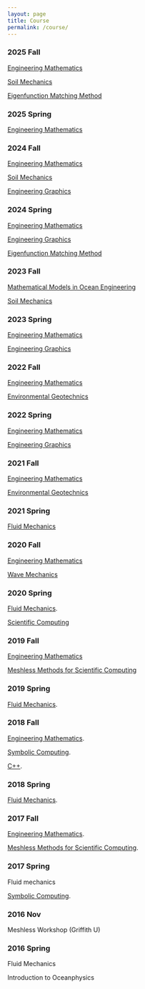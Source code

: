 ```yaml
---
layout: page
title: Course
permalink: /course/
---
```


### 2025 Fall

[Engineering Mathematics](https://www.dropbox.com/sh/74dkkpfoizn8yhm/AACQYLsmeb0HRTYA-eUZvGN4a?dl=0)

[Soil Mechanics](https://www.dropbox.com/sh/ldrod6agp0e135p/AADrvsGaq_NrduabG5PLWJO8a?dl=0)

[Eigenfunction Matching Method](https://www.dropbox.com/sh/mzpnnzz35wf9a3l/AADyglJ9bPUP4EWZ8H9yplRBa?dl=0)

### 2025 Spring

[Engineering Mathematics](https://www.dropbox.com/sh/74dkkpfoizn8yhm/AACQYLsmeb0HRTYA-eUZvGN4a?dl=0)

### 2024 Fall

[Engineering Mathematics](https://www.dropbox.com/sh/74dkkpfoizn8yhm/AACQYLsmeb0HRTYA-eUZvGN4a?dl=0)

[Soil Mechanics](https://www.dropbox.com/sh/ldrod6agp0e135p/AADrvsGaq_NrduabG5PLWJO8a?dl=0)

[Engineering Graphics](https://www.dropbox.com/sh/lofo9277gzs4x2v/AACGYYhnL4NBR2mNedukMY4Ia?dl=0)

### 2024 Spring

[Engineering Mathematics](https://www.dropbox.com/sh/74dkkpfoizn8yhm/AACQYLsmeb0HRTYA-eUZvGN4a?dl=0)

[Engineering Graphics](https://www.dropbox.com/sh/lofo9277gzs4x2v/AACGYYhnL4NBR2mNedukMY4Ia?dl=0)

[Eigenfunction Matching Method](https://www.dropbox.com/sh/mzpnnzz35wf9a3l/AADyglJ9bPUP4EWZ8H9yplRBa?dl=0)

### 2023 Fall

[Mathematical Models in Ocean Engineering](https://www.dropbox.com/scl/fo/44jttw8wjgvpyteoa4ryf/h?rlkey=vzfrrov9tqqgqmqu4df19cmwu&dl=0)

[Soil Mechanics](https://www.dropbox.com/sh/ldrod6agp0e135p/AADrvsGaq_NrduabG5PLWJO8a?dl=0)
### 2023 Spring

[Engineering Mathematics](https://www.dropbox.com/sh/74dkkpfoizn8yhm/AACQYLsmeb0HRTYA-eUZvGN4a?dl=0)

[Engineering Graphics](https://www.dropbox.com/sh/lofo9277gzs4x2v/AACGYYhnL4NBR2mNedukMY4Ia?dl=0)

### 2022 Fall

[Engineering Mathematics](https://www.dropbox.com/sh/74dkkpfoizn8yhm/AACQYLsmeb0HRTYA-eUZvGN4a?dl=0)

[Environmental Geotechnics](https://www.dropbox.com/sh/ldrod6agp0e135p/AADrvsGaq_NrduabG5PLWJO8a?dl=0)

### 2022 Spring

[Engineering Mathematics](https://www.dropbox.com/sh/74dkkpfoizn8yhm/AACQYLsmeb0HRTYA-eUZvGN4a?dl=0)

[Engineering Graphics](https://www.dropbox.com/sh/lofo9277gzs4x2v/AACGYYhnL4NBR2mNedukMY4Ia?dl=0)

### 2021 Fall

[Engineering Mathematics](https://www.dropbox.com/sh/74dkkpfoizn8yhm/AACQYLsmeb0HRTYA-eUZvGN4a?dl=0)

[Environmental Geotechnics](https://www.dropbox.com/sh/ldrod6agp0e135p/AADrvsGaq_NrduabG5PLWJO8a?dl=0)

### 2021 Spring

[Fluid Mechanics](https://www.dropbox.com/sh/nvj9qpzeer0b83c/AAAbQ70Ypi129BhgwKRlNvOua?dl=0)

### 2020 Fall

[Engineering Mathematics](https://www.dropbox.com/sh/74dkkpfoizn8yhm/AACQYLsmeb0HRTYA-eUZvGN4a?dl=0&fbclid=IwAR08myDei5iBydggiujKy7OHzowBl-423lYhmkcsPxuVchvQkrgecG2wmjg)

[Wave Mechanics](https://www.dropbox.com/sh/sgpv6j9pom2l6xj/AAARzolw1cR51EZNMLCEKAxpa?dl=0)

### 2020 Spring

[Fluid Mechanics](https://www.dropbox.com/sh/nvj9qpzeer0b83c/AAAbQ70Ypi129BhgwKRlNvOua?dl=0).

[Scientific Computing](https://www.dropbox.com/sh/wllrpcuktamau8e/AAAy3OjuAL8pXpG8Z1PAVZa7a?dl=0)

### 2019 Fall

[Engineering Mathematics](https://www.dropbox.com/sh/74dkkpfoizn8yhm/AACQYLsmeb0HRTYA-eUZvGN4a?dl=0&fbclid=IwAR08myDei5iBydggiujKy7OHzowBl-423lYhmkcsPxuVchvQkrgecG2wmjg)

[Meshless Methods for Scientific Computing](https://www.dropbox.com/sh/d032o54gjyf5629/AABOrLNBIOQLPJ5FlKMykEkla?dl=0)

### 2019 Spring

[Fluid Mechanics](https://www.dropbox.com/sh/nvj9qpzeer0b83c/AAAbQ70Ypi129BhgwKRlNvOua?dl=0).

### 2018 Fall

[Engineering Mathematics](https://www.dropbox.com/sh/74dkkpfoizn8yhm/AACQYLsmeb0HRTYA-eUZvGN4a?dl=0).

[Symbolic Computing](https://www.dropbox.com/sh/c2wiut4i2buoaqm/AABf2pWg8jgvEvv15_sVoaama?dl=0).

[C++](https://www.dropbox.com/sh/x4bj6z4lzmhl3gi/AADopHSMEgy-5jyMS_wG4LOfa?dl=0).

### 2018 Spring

[Fluid Mechanics](https://www.dropbox.com/sh/nvj9qpzeer0b83c/AAAbQ70Ypi129BhgwKRlNvOua?dl=0).

### 2017 Fall

[Engineering Mathematics](https://www.dropbox.com/sh/74dkkpfoizn8yhm/AACQYLsmeb0HRTYA-eUZvGN4a?dl=0).

[Meshless Methods for Scientific Computing](https://www.dropbox.com/sh/d032o54gjyf5629/AABOrLNBIOQLPJ5FlKMykEkla?dl=0).

### 2017 Spring

Fluid mechanics

[Symbolic Computing](https://www.dropbox.com/sh/c2wiut4i2buoaqm/AABf2pWg8jgvEvv15_sVoaama?dl=0).

### 2016 Nov

Meshless Workshop (Griffith U)

### 2016 Spring

Fluid Mechanics

Introduction to Oceanphysics
